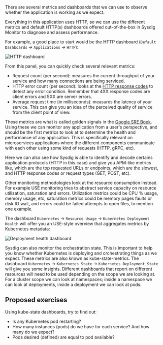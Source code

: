 There are several metrics and dashboards that we can use to observe whether the application is working as we expect.

Everything in this application uses HTTP, so we can use the different metrics and default HTTP(s) dashboards offered out-of-the-box in Sysdig Monitor to diagnose and assess performance.

For example, a good place to start would be the HTTP dashboard (`Default Dashboards` → `Applications` → `HTTP`):

![HTTP dashboard](/sysdig/scenarios/monitor-lab01/assets/image04.png)

From this panel, you can quickly check several relevant metrics:

- Request count (per second): measures the current throughput of your service and how many connections are being serviced.
- HTTP error count (per second): looks at the [HTTP response codes](https://en.wikipedia.org/wiki/List_of_HTTP_status_codes) to detect any error condition. Remember that 4XX response codes are client errors and 5XX are server errors.
- Average request time (in milliseconds): measures the latency of your service. This can give you an idea of the perceived quality of service from the client point of view.

These metrics are what is called golden signals in the [Google SRE Book](https://landing.google.com/sre/sre-book/chapters/monitoring-distributed-systems/). Using these we can monitor any application from a user's perspective, and should be the first metrics to look at to determine the health and performance of any application. This is specifically relevant on microservices applications where the different components communicate with each other using some kind of requests (HTTP, gRPC, etc).

Here we can also see how Sysdig is able to identify and decode certains application protocols (HTTP in this case) and give you APM-like metrics like, which are the top requested URLs or endpoints, which are the  slowest, and HTTP response codes or request types (GET, POST, etc).

Other monitoring methodologies look at the resource consumption instead. For example USE monitoring tries to abstract service capacity on resource utilization, saturation and errors. Utilization metrics could be CPU % usage, memory usage, etc, saturation metrics could be memory pages faults or disk IO wait, and errors could be failed attempts to open files, to mention one example.

The dashboard `Kubernetes` → `Resource Usage` → `Kubernetes Deployment Health` will offer you an USE-style overview that aggregates metrics by Kubernetes metadata:

![Deployment health dashboard](/sysdig/scenarios/monitor-lab01/assets/image05.png)

Sysdig can also monitor the orchestration state. This is important to help you know whether Kubernetes is deploying and orchestrating things as we expect. These metrics are also known as kube-state-metrics. The dashboard `Kubernetes` → `Kubernetes State` → `Kubernetes Deployment State` will give you some insights. Different dashboards that report on different resources will need to be used depending on the scope we are looking at. For a cluster scope we can look at namespaces; inside a namespace we can look at deployments, inside a deployment we can look at pods.

Proposed exercises
------------------

Using kube-state dashboards, try to find out:

- Is any Kubernetes pod restarting?
- How many instances (pods) do we have for each service? And how many do we expect?
- Pods desired (defined) are equal to pod available?
